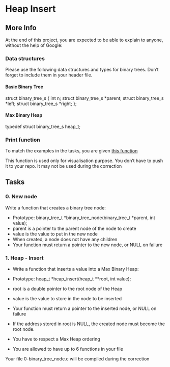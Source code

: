 # Heap Insert

## More Info

At the end of this project, you are expected to be able to explain to anyone, without the help of Google:

### Data structures

Please use the following data structures and types for binary trees. Don’t forget to include them in your header file.

#### Basic Binary Tree

struct binary_tree_s
{
    int n;
    struct binary_tree_s *parent;
    struct binary_tree_s *left;
    struct binary_tree_s *right;
};

#### Max Binary Heap

typedef struct binary_tree_s heap_t;

### Print function

To match the examples in the tasks, you are given [this function](https://github.com/hs-hq/0x1C.c)

This function is used only for visualisation purpose. You don’t have to push it to your repo. It may not be used during the correction

## Tasks

### 0. New node

Write a function that creates a binary tree node:

- Prototype: binary_tree_t *binary_tree_node(binary_tree_t *parent, int value);
- parent is a pointer to the parent node of the node to create
- value is the value to put in the new node
- When created, a node does not have any children
- Your function must return a pointer to the new node, or NULL on failure

### 1. Heap - Insert

- Write a function that inserts a value into a Max Binary Heap:

- Prototype: heap_t *heap_insert(heap_t **root, int value);
- root is a double pointer to the root node of the Heap
- value is the value to store in the node to be inserted
- Your function must return a pointer to the inserted node, or NULL on failure
- If the address stored in root is NULL, the created node must become the root node.
- You have to respect a Max Heap ordering
- You are allowed to have up to 6 functions in your file

Your file 0-binary_tree_node.c will be compiled during the correction